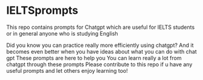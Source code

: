 # IELTSprompts
This repo contains prompts for Chatgpt which are useful for IELTS students or in general anyone who is studying English

Did you know you can practice really more efficiently using chatgpt?
And it becomes even better when you have ideas about what you can do with chat gpt
These prompts are here to help you
You can learn really a lot from chatgpt through these prompts 
Please contribute to this repo if u have any useful prompts and let others enjoy learning too!
